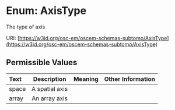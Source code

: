 
# Enum: AxisType

The type of axis

URI: [https://w3id.org/osc-em/oscem-schemas-subtomo/AxisType](https://w3id.org/osc-em/oscem-schemas-subtomo/AxisType)


## Permissible Values

| Text | Description | Meaning | Other Information |
| :--- | :---: | :---: | ---: |
| space | A spatial axis |  |  |
| array | An array axis |  |  |

